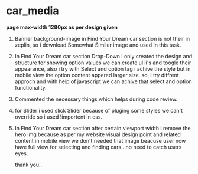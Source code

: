 # car_media

  **page max-width 1280px as per design given**

1) Banner background-image in Find Your Dream car section is not their in zeplin, 
   so i download Somewhat Similer image and used in this task.
   
2) In Find Your Dream car section Drop-Down i only created the design and structure for 
   showing option values we can create ul li's and toogle their appearance,
   also i try with Select and option tag i achive the style but in mobile view the option content
   appered larger size. so, i try diffrent approch and with help of javascript we can achive that select and option functionality.
   
3) Commented the necessary things which helps during code review.

4) for Slider i used slick Slider because of pluging some styles we can't override so i used !importent in css.

5)  In Find Your Dream car section after certain viewport width i remove the hero img because 
    as per my website visual design point and related content in mobile view we don't needed that image 
    beacuse user now have full view for selecting and finding cars.. no need to catch users eyes.
    
    
    thank you..
